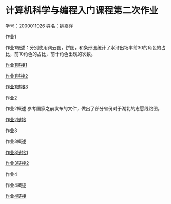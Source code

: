 # 计算机科学与编程入门课程第二次作业
学号：2000011026 姓名：姚嘉洋

作业1

作业1概述：分别使用词云图，饼图，和条形图统计了水浒出场率前30的角色的占比，前10角色的占比，前十角色出现的次数。

[作业1链接1](https://leviathan-yao.github.io/水浒词云.html)

[作业1链接2](https://leviathan-yao.github.io/水浒人物前十占比.html)

[作业1链接3](https://leviathan-yao.github.io/水浒人物统计图.html)

作业2

作业2概述 参考国家之前发布的文件，做出了部分省份对于湖北的志愿线路图。

[作业2链接](https://leviathan-yao.github.io/援鄂.html)

作业3

作业3概述

[作业3链接1](https://leviathan-yao.github.io/全国出境旅游指数地图_map.html)

[作业3链接2](https://leviathan-yao.github.io/全球十大经济体.html)

作业4

作业4概述

[作业4链接](https://leviathan-yao.github.io/未来某次疫情.html)
